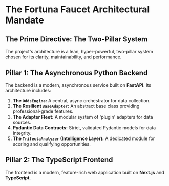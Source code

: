 # The Fortuna Faucet Architectural Mandate

## The Prime Directive: The Two-Pillar System

The project's architecture is a lean, hyper-powerful, two-pillar system chosen for its clarity, maintainability, and performance.

## Pillar 1: The Asynchronous Python Backend

The backend is a modern, asynchronous service built on **FastAPI**. Its architecture includes:

1.  **The `OddsEngine`:** A central, async orchestrator for data collection.
2.  **The Resilient `BaseAdapter`:** An abstract base class providing professional-grade features.
3.  **The Adapter Fleet:** A modular system of 'plugin' adapters for data sources.
4.  **Pydantic Data Contracts:** Strict, validated Pydantic models for data integrity.
5.  **The `TrifectaAnalyzer` (Intelligence Layer):** A dedicated module for scoring and qualifying opportunities.

## Pillar 2: The TypeScript Frontend

The frontend is a modern, feature-rich web application built on **Next.js** and **TypeScript**.
